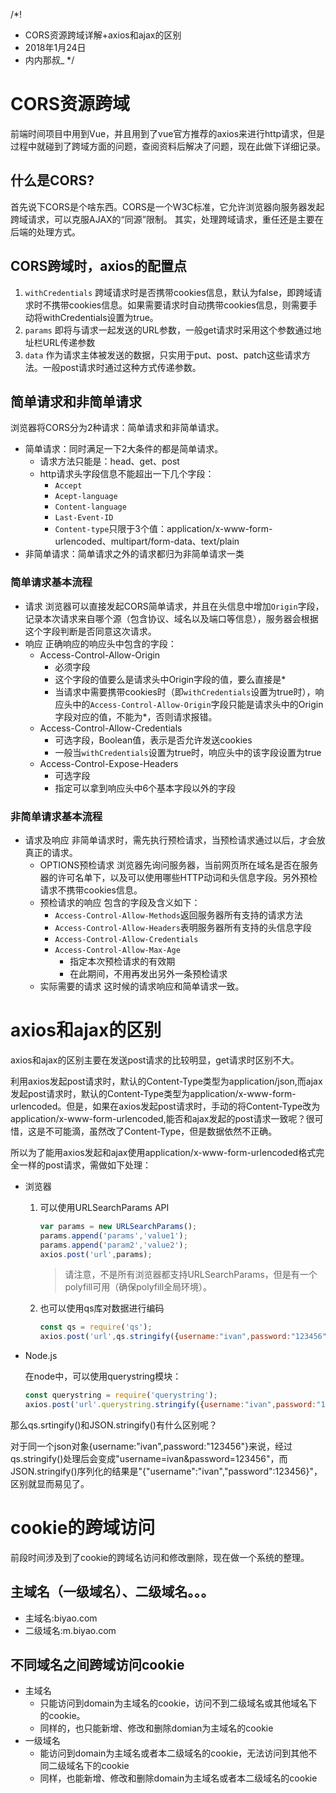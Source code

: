 /*!
 * CORS资源跨域详解+axios和ajax的区别
 * 2018年1月24日
 * 内内那叔_
 */

# CORS资源跨域

前端时间项目中用到Vue，并且用到了vue官方推荐的axios来进行http请求，但是过程中就碰到了跨域方面的问题，查阅资料后解决了问题，现在此做下详细记录。

## 什么是CORS?
首先说下CORS是个啥东西。CORS是一个W3C标准，它允许浏览器向服务器发起跨域请求，可以克服AJAX的“同源”限制。
其实，处理跨域请求，重任还是主要在后端的处理方式。

## CORS跨域时，axios的配置点
1. `withCredentials` 跨域请求时是否携带cookies信息，默认为false，即跨域请求时不携带cookies信息。如果需要请求时自动携带cookies信息，则需要手动将withCredentials设置为true。
2. `params` 即将与请求一起发送的URL参数，一般get请求时采用这个参数通过地址栏URL传递参数
3. `data` 作为请求主体被发送的数据，只实用于put、post、patch这些请求方法。一般post请求时通过这种方式传递参数。

## 简单请求和非简单请求
浏览器将CORS分为2种请求：简单请求和非简单请求。

- 简单请求：同时满足一下2大条件的都是简单请求。
    + 请求方法只能是：head、get、post
    + http请求头字段信息不能超出一下几个字段：
        * `Accept`
        * `Acept-language`
        * `Content-language`
        * `Last-Event-ID`
        * `Content-type`只限于3个值：application/x-www-form-urlencoded、multipart/form-data、text/plain
- 非简单请求：简单请求之外的请求都归为非简单请求一类

### 简单请求基本流程
- 请求
    浏览器可以直接发起CORS简单请求，并且在头信息中增加`Origin`字段，记录本次请求来自哪个源（包含协议、域名以及端口等信息），服务器会根据这个字段判断是否同意这次请求。
- 响应
    正确响应的响应头中包含的字段：
    + Access-Control-Allow-Origin
        * 必须字段
        * 这个字段的值要么是请求头中Origin字段的值，要么直接是*
        * 当请求中需要携带cookies时（即`withCredentials`设置为true时），响应头中的`Access-Control-Allow-Origin`字段只能是请求头中的Origin字段对应的值，不能为*，否则请求报错。
    + Access-Control-Allow-Credentials
        * 可选字段，Boolean值，表示是否允许发送cookies
        * 一般当`withCredentials`设置为true时，响应头中的该字段设置为true
    + Access-Control-Expose-Headers
        * 可选字段
        * 指定可以拿到响应头中6个基本字段以外的字段

### 非简单请求基本流程
- 请求及响应
    非简单请求时，需先执行预检请求，当预检请求通过以后，才会放真正的请求。
    + OPTIONS预检请求
        浏览器先询问服务器，当前网页所在域名是否在服务器的许可名单下，以及可以使用哪些HTTP动词和头信息字段。另外预检请求不携带cookies信息。
    + 预检请求的响应
        包含的字段及含义如下：
        * `Access-Control-Allow-Methods`返回服务器所有支持的请求方法
        * `Access-Control-Allow-Headers`表明服务器所有支持的头信息字段
        * `Access-Control-Allow-Credentials`
        * `Access-Control-Allow-Max-Age`
            - 指定本次预检请求的有效期
            - 在此期间，不用再发出另外一条预检请求
    + 实际需要的请求
        这时候的请求响应和简单请求一致。

# axios和ajax的区别

axios和ajax的区别主要在发送post请求的比较明显，get请求时区别不大。

利用axios发起post请求时，默认的Content-Type类型为application/json,而ajax发起post请求时，默认的Content-Type类型为application/x-www-form-urlencoded。但是，如果在axios发起post请求时，手动的将Content-Type改为application/x-www-form-urlencoded,能否和ajax发起的post请求一致呢？很可惜，这是不可能滴，虽然改了Content-Type，但是数据依然不正确。

所以为了能用axios发起和ajax使用application/x-www-form-urlencoded格式完全一样的post请求，需做如下处理：

- 浏览器
    
    1. 可以使用URLSearchParams API
        
        ```javascript
        var params = new URLSearchParams();
        params.append('params','value1');
        params.append('param2','value2');
        axios.post('url',params);
        ```

        > 请注意，不是所有浏览器都支持URLSearchParams，但是有一个polyfill可用（确保polyfill全局环境）。

    2. 也可以使用qs库对数据进行编码

        ```javascript
        const qs = require('qs');
        axios.post('url',qs.stringify({username:"ivan",password:"123456"}));
        ```

- Node.js

    在node中，可以使用querystring模块：

    ```javascript
    const querystring = require('querystring');
    axios.post('url'.querystring.stringify({username:"ivan",password:"123456"}));
    ```

那么qs.srtingify()和JSON.stringify()有什么区别呢？

对于同一个json对象{username:"ivan",password:"123456"}来说，经过qs.stringify()处理后会变成"username=ivan&password=123456"，而JSON.stringify()序列化的结果是"{"username":"ivan","password":123456}"，区别就显而易见了。


# cookie的跨域访问

前段时间涉及到了cookie的跨域名访问和修改删除，现在做一个系统的整理。

## 主域名（一级域名）、二级域名。。。

- 主域名:biyao.com
- 二级域名:m.biyao.com

## 不同域名之间跨域访问cookie

- 主域名
    + 只能访问到domain为主域名的cookie，访问不到二级域名或其他域名下的cookie。
    + 同样的，也只能新增、修改和删除domian为主域名的cookie
- 一级域名
    + 能访问到domain为主域名或者本二级域名的cookie，无法访问到其他不同二级域名下的cookie
    + 同样，也能新增、修改和删除domain为主域名或者本二级域名的cookie
